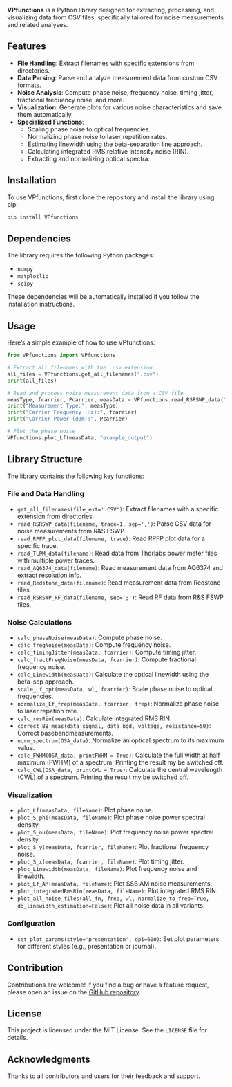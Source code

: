 **VPfunctions** is a Python library designed for extracting, processing, and visualizing data from CSV files, specifically tailored for noise measurements and related analyses.

## Features

- **File Handling**: Extract filenames with specific extensions from directories.
- **Data Parsing**: Parse and analyze measurement data from custom CSV formats.
- **Noise Analysis**: Compute phase noise, frequency noise, timing jitter, fractional frequency noise, and more.
- **Visualization**: Generate plots for various noise characteristics and save them automatically.
- **Specialized Functions**:
  - Scaling phase noise to optical frequencies.
  - Normalizing phase noise to laser repetition rates.
  - Estimating linewidth using the beta-separation line approach.
  - Calculating integrated RMS relative intensity noise (RIN).
  - Extracting and normalizing optical spectra.

## Installation

To use VPfunctions, first clone the repository and install the library using pip:

```bash
pip install VPfunctions
```

## Dependencies

The library requires the following Python packages:

- `numpy`
- `matplotlib`
- `scipy`

These dependencies will be automatically installed if you follow the installation instructions.

## Usage

Here’s a simple example of how to use VPfunctions:

```python
from VPfunctions import VPfunctions

# Extract all filenames with the .csv extension
all_files = VPfunctions.get_all_filenames(".csv")
print(all_files)

# Read and process noise measurement data from a CSV file
measType, fcarrier, Pcarrier, measData = VPfunctions.read_RSRSWP_data("example.csv")
print("Measurement Type:", measType)
print("Carrier Frequency (Hz):", fcarrier)
print("Carrier Power (dBm):", Pcarrier)

# Plot the phase noise
VPfunctions.plot_Lf(measData, "example_output")
```

## Library Structure

The library contains the following key functions:

### File and Data Handling

- `get_all_filenames(file_ext='.CSV')`: Extract filenames with a specific extension from directories.
- `read_RSRSWP_data(filename, trace=1, sep=',')`: Parse CSV data for noise measurements from R&S FSWP.
- `read_RPFP_plot_data(filename, trace)`: Read RPFP plot data for a specific trace.
- `read_TLPM_data(filename)`: Read data from Thorlabs power meter files with multiple power traces.
- `read_AQ6374_data(filename)`: Read measurement data from AQ6374 and extract resolution info.
- `read_Redstone_data(filename)`: Read measurement data from Redstone files.
- `read_RSRSWP_RF_data(filename, sep=';')`: Read RF data from R&S FSWP files.

### Noise Calculations

- `calc_phaseNoise(measData)`: Compute phase noise.
- `calc_freqNoise(measData)`: Compute frequency noise.
- `calc_timingJitter(measData, fcarrier)`: Compute timing jitter.
- `calc_fractFreqNoise(measData, fcarrier)`: Compute fractional frequency noise.
- `calc_Linewidth(measData)`: Calculate the optical linewidth using the beta-sep approach.
- `scale_Lf_opt(measData, wl, fcarrier)`: Scale phase noise to optical frequencies.
- `normalize_Lf_frep(measData, fcarrier, frep)`: Normalize phase noise to laser repetion rate.
- `calc_rmsRin(measData)`: Calculate integrated RMS RIN.
- `correct_BB_meas(data_signal, data_bgd, voltage, resistance=50)`: Correct basebandmeasurements.
- `norm_spectrum(OSA_data)`: Normalize an optical spectrum to its maximum value.
- `calc_FWHM(OSA_data, printFWHM = True)`: Calculate the full width at half maximum (FWHM) of a spectrum. Printing the result my be switched off.
- `calc_CWL(OSA_data, printCWL = True)`: Calculate the central wavelength (CWL) of a spectrum. Printing the result my be switched off.

### Visualization

- `plot_Lf(measData, fileName)`: Plot phase noise.
- `plot_S_phi(measData, fileName)`: Plot phase noise power spectral density.
- `plot_S_nu(measData, fileName)`: Plot frequency noise power spectral density.
- `plot_S_y(measData, fcarrier, fileName)`: Plot fractional frequency noise.
- `plot_S_x(measData, fcarrier, fileName)`: Plot timing jitter.
- `plot_Linewidth(measData, fileName)`: Plot frequency noise and linewidth.
- `plot_Lf_AM(measData, fileName)`: Plot SSB AM noise measurements.
- `plot_integratedRmsRin(measData, fileName)`: Plot integrated RMS RIN.
- `plot_all_noise_files(all_fn, frep, wl, normalize_to_frep=True, do_linewidth_estimation=False)`: Plot all noise data in all variants.

### Configuration

- `set_plot_params(style='presentation', dpi=600)`: Set plot parameters for different styles (e.g., presentation or journal).

## Contribution

Contributions are welcome! If you find a bug or have a feature request, please open an issue on the [GitHub repository](https://github.com/yourusername/VPfunctions).

## License

This project is licensed under the MIT License. See the `LICENSE` file for details.

## Acknowledgments

Thanks to all contributors and users for their feedback and support.


